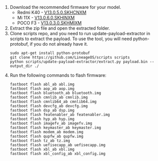 1. Download the recommended firmware for your model.
   - Redmi K40 - [V13.0.5.0.SKHCNXM](https://bigota.d.miui.com/V13.0.5.0.SKHCNXM/miui_ALIOTH_V13.0.5.0.SKHCNXM_540c833165_12.0.zip)
   - Mi 11X - [V13.0.6.0.SKHINXM](https://bigota.d.miui.com/V13.0.6.0.SKHINXM/miui_ALIOTHINGlobal_V13.0.6.0.SKHINXM_2492066c1d_12.0.zip)
   - POCO F3 - [V13.0.3.0.SKHMIXM](https://bigota.d.miui.com/V13.0.3.0.SKHMIXM/miui_ALIOTHGlobal_V13.0.3.0.SKHMIXM_07afcb74cd_12.0.zip)
2. Extract the zip file and open the extracted folder.
3. Clone scripts repo, and you need to run update-payload-extractor in scripts to extract the payload. To use the tool, you will need python-protobuf, if you do not already have it.
    ```
    sudo apt-get install python-protobuf
    git clone https://github.com/LineageOS/scripts scripts
    python scripts/update-payload-extractor/extract.py payload.bin --output_dir ./
    ```
4. Run the following commands to flash firmware:
    ```
    fastboot flash abl_ab abl.img
    fastboot flash aop_ab aop.img
    fastboot flash bluetooth_ab bluetooth.img
    fastboot flash cmnlib_ab cmnlib.img
    fastboot flash cmnlib64_ab cmnlib64.img
    fastboot flash devcfg_ab devcfg.img
    fastboot flash dsp_ab dsp.img
    fastboot flash featenabler_ab featenabler.img
    fastboot flash hyp_ab hyp.img
    fastboot flash imagefv_ab imagefv.img
    fastboot flash keymaster_ab keymaster.img
    fastboot flash modem_ab modem.img
    fastboot flash qupfw_ab qupfw.img
    fastboot flash tz_ab tz.img
    fastboot flash uefisecapp_ab uefisecapp.img
    fastboot flash xbl_ab xbl.img
    fastboot flash xbl_config_ab xbl_config.img
    ```

